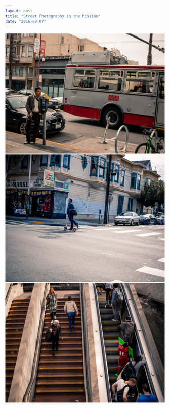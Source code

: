 ```yaml
---
layout: post
title: "Street Photography in the Mission"
date: "2016-03-07"
---
```

![Estoy con la Banda](mariachi.jpg)
![Glide](glide.jpg)
![BART](bart.jpg)
